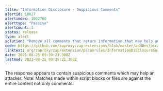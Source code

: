```yaml
---
title: "Information Disclosure - Suspicious Comments"
alertid: 10027
alertindex: 1002700
alerttype: "Passive"
alertcount: 1
status: release
type: alert
solution: "Remove all comments that return information that may help an attacker and fix any underlying problems they refer to."
code: https://github.com/zaproxy/zap-extensions/blob/master/addOns/pscanrules/src/main/java/org/zaproxy/zap/extension/pscanrules/InformationDisclosureSuspiciousCommentsScanRule.java
linktext: org/zaproxy/zap/extension/pscanrules/InformationDisclosureSuspiciousCommentsScanRule.java
date: 2021-08-25 09:39:21.308Z
lastmod: 2021-08-25 09:39:21.308Z
---
```

The response appears to contain suspicious comments which may help an attacker. Note: Matches made within script blocks or files are against the entire content not only comments.
